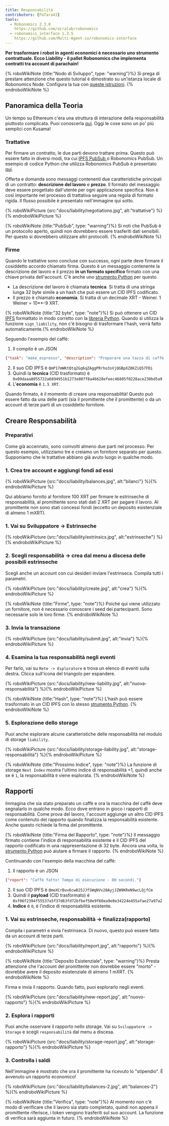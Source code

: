 ```yaml
---
title: Responsabilità
contributors: [PaTara43]
tools:
  - Robonomics 2.3.0
    https://github.com/airalab/robonomics
  - robonomics_interface 1.3.5
    https://github.com/Multi-Agent-io/robonomics-interface
---
```


**Per trasformare i robot in agenti economici è necessario uno strumento contrattuale. Ecco Liability - il pallet Robonomics che implementa contratti tra account di parachain!**

{% roboWikiNote {title:"Nodo di Sviluppo", type: "warning"}%}   Si prega di prestare attenzione che questo tutorial è dimostrato su un'istanza locale di Robonomics Node. Configura la tua con [queste istruzioni](/docs/run-dev-node).
{% endroboWikiNote %}

## Panoramica della Teoria

Un tempo su Ethereum c'era una struttura di interazione della responsabilità piuttosto complicata. Puoi conoscerla
[qui](/docs/robonomics-how-it-works). Oggi le cose sono un po' più semplici con Kusama!

### Trattative

Per firmare un contratto, le due parti devono trattare prima. Questo può essere fatto in diversi modi, tra cui
[IPFS PubSub ](https://blog.ipfs.tech/25-pubsub/) o Robonomics PubSub. Un esempio di codice Python che utilizza Robonomics PubSub è
presentato [qui](https://multi-agent-io.github.io/robonomics-interface/usage.html#pubsub).

Offerta e domanda sono messaggi contenenti due caratteristiche principali di un contratto: **descrizione del lavoro** e **prezzo**. Il formato del messaggio deve essere progettato dall'utente per ogni applicazione specifica. Non è così importante nel processo di trattativa seguire una regola di formato rigida. Il flusso possibile è presentato nell'immagine qui sotto.

{% roboWikiPicture {src:"docs/liability/negotiations.jpg", alt:"trattative"} %}{% endroboWikiPicture %}

{% roboWikiNote {title:"PubSub", type: "warning"}%} Si noti che PubSub è un protocollo aperto, quindi non dovrebbero essere trasferiti dati sensibili. Per questo si dovrebbero utilizzare altri protocolli.
{% endroboWikiNote %}

### Firme

Quando le trattative sono concluse con successo, ogni parte deve firmare il cosiddetto accordo chiamato firma. Questo è un
messaggio contenente la descrizione del lavoro e il prezzo **in un formato specifico** firmato con una chiave privata dell'account. C'è anche uno
[strumento Python](https://multi-agent-io.github.io/robonomics-interface/modules.html#robonomicsinterface.Liability.sign_liability) per questo.
 - La descrizione del lavoro è chiamata **tecnica**. Si tratta di una stringa lunga 32 byte simile a un hash che può essere un CID IPFS codificato.
 - Il prezzo è chiamato **economia**. Si tratta di un decimale XRT - Weiner. 1 Weiner = 10**-9 XRT.

{% roboWikiNote {title:"32 byte", type: "note"}%} Si può ottenere un CID [IPFS](https://ipfs.tech/) formattato in modo corretto con la [libreria Python](https://multi-agent-io.github.io/robonomics-interface/modules.html#robonomicsinterface.utils.ipfs_qm_hash_to_32_bytes).
Quando si utilizza la funzione `sign_liability`, non c'è bisogno di trasformare l'hash, verrà fatto automaticamente.{% endroboWikiNote %}

Seguendo l'esempio del caffè:

1. Il compito è un JSON
```json
{"task": "make_espresso", "description": "Preparare una tazza di caffè espresso"}
```
2. Il suo CID IPFS è `QmP17mWKtQtq2Gq6qZAggPRrho3sVjQGBpXZ8KZiQ57FDi`
3. Quindi la **tecnica** (CID trasformato) è `0x09daaa8055722a6894951b1273e807f8a46628efeec46805f0228ace230bd5a9`
4. L'**economia** è `1.5 XRT`.

Quando firmato, è il momento di creare una responsabilità! Questo può essere fatto da una delle parti (sia il promittente che il promittente) o da un account di terze parti di un cosiddetto fornitore.

## Creare Responsabilità

### Preparativi

Come già accennato, sono coinvolti almeno due parti nel processo. Per questo esempio, utilizziamo tre e creiamo
un fornitore separato per questo. Supponiamo che le trattative abbiano già avuto luogo in qualche modo.

### 1. Crea tre account e aggiungi fondi ad essi

{% roboWikiPicture {src:"docs/liability/balances.jpg", alt:"bilanci"} %}{% endroboWikiPicture %}

Qui abbiamo fornito al fornitore 100 XRT per firmare le estrinseche di responsabilità, al promittente sono stati dati 2 XRT per pagare il lavoro.
Al promittente non sono stati concessi fondi (eccetto un deposito esistenziale di almeno 1 mXRT).

### 1. Vai su Sviluppatore -> Estrinseche

{% roboWikiPicture {src:"docs/liability/extrinsics.jpg", alt:"estrinseche"} %}{% endroboWikiPicture %}

### 2. Scegli responsabilità -> crea dal menu a discesa delle possibili estrinseche

Scegli anche un account con cui desideri inviare l'estrinseca. Compila tutti i parametri.

{% roboWikiPicture {src:"docs/liability/create.jpg", alt:"crea"} %}{% endroboWikiPicture %}

{% roboWikiNote {title:"Firme", type: "note"}%} Poiché qui viene utilizzato un fornitore, non è necessario conoscere i seed dei partecipanti. Sono necessarie solo le loro firme.
{% endroboWikiNote %}

### 3. Invia la transazione

{% roboWikiPicture {src:"docs/liability/submit.jpg", alt:"invia"} %}{% endroboWikiPicture %}

### 4. Esamina la tua responsabilità negli eventi

Per farlo, vai su `Rete -> Esploratore` e trova un elenco di eventi sulla destra. Clicca sull'icona del triangolo per espandere.

{% roboWikiPicture {src:"docs/liability/new-liability.jpg", alt:"nuova-responsabilità"} %}{% endroboWikiPicture %}

{% roboWikiNote {title:"Hash", type: "note"}%} L'hash può essere trasformato in un CID IPFS con lo stesso [strumento Python](https://multi-agent-io.github.io/robonomics-interface/modules.html#robonomicsinterface.utils.ipfs_32_bytes_to_qm_hash).
{% endroboWikiNote %}

### 5. Esplorazione dello storage

Puoi anche esplorare alcune caratteristiche delle responsabilità nel modulo di storage `liability`.

{% roboWikiPicture {src:"docs/liability/storage-liability.jpg", alt:"storage-responsabilità"} %}{% endroboWikiPicture %}

{% roboWikiNote {title:"Prossimo Indice", type: "note"}%} La funzione di storage `Next Index` mostra l'ultimo indice di responsabilità +1, quindi anche se è `1`, la responsabilità `0` viene esplorata.
{% endroboWikiNote %}

## Rapporti

Immagina che sia stato preparato un caffè e ora la macchina del caffè deve segnalarlo in qualche modo. Ecco dove entrano in gioco i rapporti di responsabilità.
Come prova del lavoro, l'account aggiunge un altro CID IPFS come contenuto del rapporto quando finalizza la responsabilità esistente. Anche questo richiede la firma del promittente.

{% roboWikiNote {title:"Firma del Rapporto", type: "note"}%} Il messaggio firmato contiene l'indice di responsabilità esistente e il CID IPFS del rapporto codificato in una rappresentazione di 32 byte. Ancora una volta, lo [strumento Python](https://multi-agent-io.github.io/robonomics-interface/modules.html#robonomicsinterface.Liability.sign_report) può aiutare a firmare il rapporto.
{% endroboWikiNote %}

Continuando con l'esempio della macchina del caffè:

1. Il rapporto è un JSON
```json
{"report": "Caffè fatto! Tempo di esecuzione - 80 secondi."}
```
2. Il suo CID IPFS è `QmeXCrBuv6cw825JJfSWqNVv28AyjJZW9KReN9wcLQjfCm`
3. Quindi il **payload** (CID trasformato) è `0xf06f2394f55537a5f37d63fd72bfbef50e9f60ea9e0e34224e455afae27a97a2`
4. **Indice** è `0`, è l'indice di responsabilità esistente.

### 1. Vai su estrinseche, responsabilità -> finalizza(rapporto)

Compila i parametri e invia l'estrinseca. Di nuovo, questo può essere fatto da un account di terze parti.

{% roboWikiPicture {src:"docs/liability/report.jpg", alt:"rapporto"} %}{% endroboWikiPicture %}

{% roboWikiNote {title:"Deposito Esistenziale", type: "warning"}%} Presta attenzione che l'account del promittente non dovrebbe essere "morto" - dovrebbe avere il deposito esistenziale di almeno 1 mXRT.
{% endroboWikiNote %}

Firma e invia il rapporto. Quando fatto, puoi esplorarlo negli eventi.

{% roboWikiPicture {src:"docs/liability/new-report.jpg", alt:"nuovo-rapporto"} %}{% endroboWikiPicture %}

### 2. Esplora i rapporti

Puoi anche osservare il rapporto nello storage. Vai su `Sviluppatore -> Storage` e scegli `responsabilità` dal menu a discesa.

{% roboWikiPicture {src:"docs/liability/storage-report.jpg", alt:"storage-rapporto"} %}{% endroboWikiPicture %}

### 3. Controlla i saldi

Nell'immagine è mostrato che ora il promittente ha ricevuto lo "stipendio". È avvenuto un rapporto economico!

{% roboWikiPicture {src:"docs/liability/balances-2.jpg", alt:"balances-2"} %}{% endroboWikiPicture %}

{% roboWikiNote {title:"Verifica", type: "note"}%} Al momento non c'è modo di verificare che il lavoro sia stato completato, quindi non appena il promittente riferisce, i token vengono trasferiti sul suo account.
La funzione di verifica sarà aggiunta in futuro.
{% endroboWikiNote %}